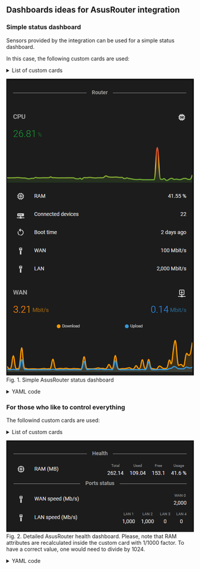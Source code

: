 ## Dashboards ideas for AsusRouter integration

### Simple status dashboard

Sensors provided by the integration can be used for a simple status dashboard.

In this case, the following custom cards are used:

<details>
<summary>List of custom cards</summary>

- [stack-in-card](https://github.com/custom-cards/stack-in-card)
- [text-divider-row](https://github.com/iantrich/text-divider-row)
- [mini-graph-card](https://github.com/kalkih/mini-graph-card)
</details>

![Dashboard example](Fig-Dashboard-1.png)
Fig. 1. Simple AsusRouter status dashboard

<details>
<summary>YAML code</summary>

*Replace `rt_ac66u` with your device*

```yaml
type: custom:stack-in-card
cards:
  - type: entities
    entities:
      - text: Router
        type: custom:text-divider-row
  - type: custom:mini-graph-card
    name: CPU
    color_thresholds:
      - color: '#159F3B'
        value: 0
      - color: '#F2B528'
        value: 50
      - color: '#DD5129'
        value: 80
    decimals: 2
    entities:
      - entity: sensor.rt_ac66u_cpu
        name: CPU
        show_state: true
        state_adaptive_color: true
    font_size: 75
    hour24: true
    hours_to_show: 1
    line_width: 3
    points_per_hour: 120
    update_interval: 10
  - type: entities
    entities:
      - entity: sensor.rt_ac66u_ram
        name: RAM
      - entity: sensor.rt_ac66u_connected_devices
        name: Connected devices
      - entity: sensor.rt_ac66u_boot_time
        name: Boot time
      - entity: sensor.rt_ac66u_wan_speed
        name: WAN
      - entity: sensor.rt_ac66u_lan_speed
        name: LAN
  - type: custom:mini-graph-card
    name: WAN
    decimals: 2
    entities:
      - entity: sensor.rt_ac66u_wan_download_speed
        name: Download
        show_state: true
        state_adaptive_color: true
      - entity: sensor.rt_ac66u_wan_upload_speed
        name: Upload
        show_state: true
        state_adaptive_color: true
    font_size: 75
    hour24: true
    hours_to_show: 3
    line_width: 3
    points_per_hour: 30
    update_interval: 300
```
</details>


### For those who like to control everything

The followind custom cards are used:

<details>
<summary>List of custom cards</summary>

- [stack-in-card](https://github.com/custom-cards/stack-in-card)
- [multiple-entity-row](https://github.com/benct/lovelace-multiple-entity-row)
</details>

![Dashboard example](Fig-Dashboard-2.png)
Fig. 2. Detailed AsusRouter health dashboard. Please, note that RAM attributes are recalculated inside the custom card with 1/1000 factor. To have a correct value, one would need to divide by 1024.

<details>
<summary>YAML code</summary>

*Replace `rt_ac66u` with your device*

```yaml
type: custom:stack-in-card
cards:
  - type: entities
    entities:
      - type: custom:text-divider-row
        text: Health
      - type: custom:multiple-entity-row
        entity: sensor.rt_ac66u_ram
        name: RAM (MB)
        show_state: true
        state_header: Usage
        entities:
          - entity: sensor.rt_ac66u_ram
            attribute: Total
            name: Total
            format: kilo
          - entity: sensor.rt_ac66u_ram
            attribute: Used
            name: Used
            format: kilo
          - entity: sensor.rt_ac66u_ram
            attribute: Free
            name: Free
            format: kilo
      - type: custom:text-divider-row
        text: Ports status
      - type: custom:multiple-entity-row
        entity: sensor.rt_ac66u_lan_speed
        name: WAN speed (Mb/s)
        show_state: true
        state_header: WAN 0
        unit: false
      - type: custom:multiple-entity-row
        entity: sensor.rt_ac66u_lan_speed
        name: LAN speed (Mb/s)
        show_state: false
        entities:
          - entity: sensor.rt_ac66u_lan_speed
            attribute: LAN 1
            name: LAN 1
          - entity: sensor.rt_ac66u_lan_speed
            attribute: LAN 2
            name: LAN 2
          - entity: sensor.rt_ac66u_lan_speed
            attribute: LAN 3
            name: LAN 3
          - entity: sensor.rt_ac66u_lan_speed
            attribute: LAN 4
            name: LAN 4

```
</details>


